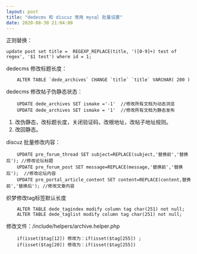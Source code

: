 ```yaml
---
layout: post
title: "dedecms 和 discuz 常用 mysql 批量设置"
date: 2020-08-30 21:04:08
---
```


正则替换：

```
update post set title =  REGEXP_REPLACE(title, '([0-9]+) test of regex', '$1 test') where id = 1;
```

dedecms 修改标题长度：

```
    ALTER TABLE `dede_archives` CHANGE `title` `title` VARCHAR( 200 )
```



dedecms 修改帖子伪静态状态：
```
    UPDATE dede_archives SET ismake ='-1'  //修改所有文档为动态浏览
    UPDATE dede_archives SET ismake = '1'  //修改所有文档为静态发布
```

1. 改伪静态，改标题长度，关闭验证码，改根地址，改帖子地址规则。
2. 改回静态。


discuz 批量修改内容：
```
    UPDATE pre_forum_thread SET subject=REPLACE(subject,'替换前','替换后'); //修改论坛标题
    UPDATE pre_forum_post SET message=REPLACE(message,'替换前','替换后');  //修改论坛内容
    UPDATE pre_portal_article_content SET content=REPLACE(content,替换前','替换后'); //修改文章内容
```

织梦修改tag标签默认长度
```
    ALTER TABLE dede_tagindex modify column tag char(251) not null;
    ALTER TABLE dede_taglist modify column tag char(251) not null;
```


修改文件：/include/helpers/archive.helper.php

```
    if(isset($tag[12]) 修改为：if(isset($tag[255]) ;
    if(isset($tag[20]) 修改为：if(isset($tag[255]) 
```